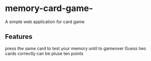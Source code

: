 # memory-card-game-
A simple web application for card game
## Features
press the same card to test your memory
until to gameover
Guess two cards correctly can be pluse ten points
